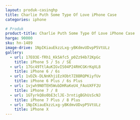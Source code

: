 ```yaml
---
layout: produk-casinghp
title: Charlie Puth Some Type Of Love iPhone Case
categories: iphone

# Produk
product-title: Charlie Puth Some Type Of Love iPhone Case
harga: 90000
sku: hn-1489
image-drive: 1NpIKiauEkzzLxg-yBKdmvUDvpP5VtULz
gallery:
  - url: 17EO3E-fRh1_Kk5Afc5_p0Zz94b72KpGc
    title: iPhone 5 / 5s / SE
  - url: 17Gc49TtlAuKIGvIS04P24RHCGKrKqXL8
    title: iPhone 6 / 6s
  - url: 1vDZk-DLNnKhjiEzXObt7Z8BRQPKiyfUv
    title: iPhone 6 Plus / 6s Plus
  - url: 1vjwh9N0TEH5WubDHRaKeU4_FAoUXFF2U
    title: iPhone 7 / 8
  - url: 1GTyrkQ8o0bE3clJE-3rntigBGhUsScNJ
    title: iPhone 7 Plus / 8 Plus
  - url: 1NpIKiauEkzzLxg-yBKdmvUDvpP5VtULz
    title: iPhone X
---
```

